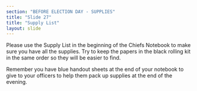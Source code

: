 ```yaml
---
section: "BEFORE ELECTION DAY - SUPPLIES"
title: "Slide 27"
title: "Supply List"
layout: slide
---
```


Please use the Supply List in the beginning of the Chiefs Notebook to make sure you have all the supplies. Try to keep the papers in the black rolling kit in the same order so they will be easier to find.

Remember you have blue handout sheets at the end of your notebook to give to your officers to help them pack up supplies at the end of the evening.




